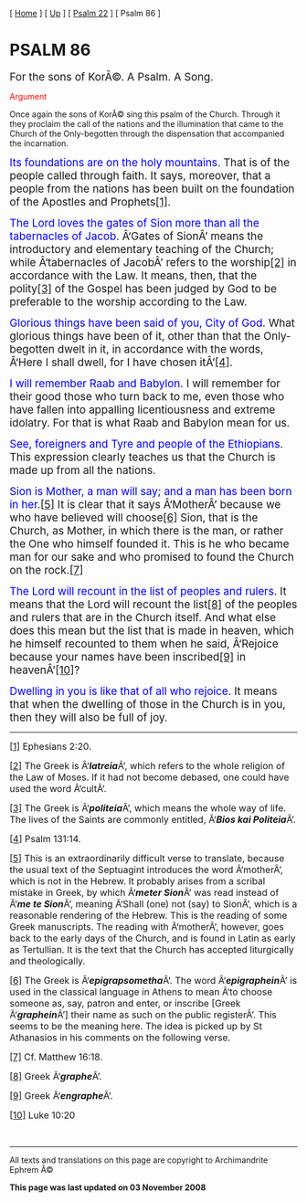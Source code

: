 \[ [Home](index.md) \] \[ [Up](psalm_commentary.md) \] \[ [Psalm 22](psalm_22.md) \] \[ Psalm 86 \]

<span style="color:red"></span>

PSALM 86
========

<span style="font-size:14.0pt;mso-bidi-font-size:12.0pt">For the sons of KorÃ©. A Psalm. A Song.</span>

<span style="mso-bidi-font-size: 12.0pt; color: red; font-style: normal">Argument</span><span style="font-size:14.0pt;mso-bidi-font-size:12.0pt;color:red;
font-style:normal"></span>

Once again the sons of KorÃ© sing this psalm of the Church. Through it they proclaim the call of the nations and the illumination that came to the Church of the Only-begotten through the dispensation that accompanied the incarnation.

<span style="font-size:14.0pt;
mso-bidi-font-size:12.0pt;color:blue">Its foundations are on the holy mountains</span><span style="font-size:14.0pt;mso-bidi-font-size:12.0pt">. That is of the people called through faith. It says, moreover, that a people from the nations has been built on the foundation of the Apostles and Prophets<a href="#_ftn1" id="_ftnref1"><span class="MsoFootnoteReference" style="mso-special-character:footnote">[1]</span></a>.</span>

<span style="font-size:14.0pt;
mso-bidi-font-size:12.0pt;color:blue">The Lord loves the gates of Sion more than all the tabernacles of Jacob</span><span style="font-size:14.0pt;
mso-bidi-font-size:12.0pt">. Â‘Gates of SionÂ’ means the introductory and elementary teaching of the Church; while Â‘tabernacles of JacobÂ’ refers to the worship<a href="#_ftn2" id="_ftnref2"><span class="MsoFootnoteReference" style="mso-special-character:footnote">[2]</span></a> in accordance with the Law. It means, then, that the polity<a href="#_ftn3" id="_ftnref3"><span class="MsoFootnoteReference" style="mso-special-character:footnote">[3]</span></a> of the Gospel has been judged by God to be preferable to the worship according to the Law.</span>

<span style="font-size:14.0pt;
mso-bidi-font-size:12.0pt;color:blue">Glorious things have been said of you, City of God</span><span style="font-size:14.0pt;mso-bidi-font-size:12.0pt">. What glorious things have been of it, other than that the Only-begotten dwelt in it, in accordance with the words, Â‘Here I shall dwell, for I have chosen itÂ’<a href="#_ftn4" id="_ftnref4"><span class="MsoFootnoteReference" style="mso-special-character:footnote">[4]</span></a>.</span>

<span style="font-size:14.0pt;
mso-bidi-font-size:12.0pt;color:blue">I will remember Raab and Babylon</span><span style="font-size:14.0pt;mso-bidi-font-size:12.0pt">. I will remember for their good those who turn back to me, even those who have fallen into appalling licentiousness and extreme idolatry. For that is what Raab and Babylon mean for us.</span>

<span style="font-size:14.0pt;
mso-bidi-font-size:12.0pt;color:blue">See, foreigners and Tyre and people of the Ethiopians</span><span style="font-size:14.0pt;mso-bidi-font-size:12.0pt">. This expression clearly teaches us that the Church is made up from all the nations.</span>

<span style="font-size:14.0pt;
mso-bidi-font-size:12.0pt;color:blue">Sion is Mother, a man will say; and a man has been born in her</span><span style="font-size:14.0pt;mso-bidi-font-size:
12.0pt">.<a href="#_ftn5" id="_ftnref5"><span class="MsoFootnoteReference" style="mso-special-character:footnote">[5]</span></a> It is clear that it says Â‘MotherÂ’ because we who have believed will choose<a href="#_ftn6" id="_ftnref6"><span class="MsoFootnoteReference" style="mso-special-character:footnote">[6]</span></a> Sion, that is the Church, as Mother, in which there is the man, or rather the One who himself founded it. This is he who became man for our sake and who promised to found the Church on the rock.<a href="#_ftn7" id="_ftnref7"><span class="MsoFootnoteReference" style="mso-special-character:footnote">[7]</span></a></span>

<span style="font-size:14.0pt;
mso-bidi-font-size:12.0pt;color:blue">The Lord will recount in the list of peoples and rulers</span><span style="font-size:14.0pt;mso-bidi-font-size:12.0pt">. It means that the Lord will recount the list<a href="#_ftn8" id="_ftnref8"><span class="MsoFootnoteReference" style="mso-special-character:footnote">[8]</span></a> of the peoples and rulers that are in the Church itself. And what else does this mean but the list that is made in heaven, which he himself recounted to them when he said, Â‘Rejoice because your names have been inscribed<a href="#_ftn9" id="_ftnref9"><span class="MsoFootnoteReference" style="mso-special-character:footnote">[9]</span></a> in heavenÂ’<a href="#_ftn10" id="_ftnref10"><span class="MsoFootnoteReference" style="mso-special-character:
footnote">[10]</span></a>?</span>

<span style="font-size:14.0pt;
mso-bidi-font-size:12.0pt;color:blue">Dwelling in you is like that of all who rejoice</span><span style="font-size:14.0pt;mso-bidi-font-size:12.0pt">. It means that when the dwelling of those in the Church is in you, then they will also be full of joy.</span>

------------------------------------------------------------------------

<a href="#_ftnref1" id="_ftn1"><span class="MsoFootnoteReference" style="mso-special-character: footnote; font-size: 12.0pt; mso-bidi-font-size: 10.0pt">[1]</span></a><span style="font-size:12.0pt;mso-bidi-font-size:10.0pt"> Ephesians 2:20.</span>

<a href="#_ftnref2" id="_ftn2"><span class="MsoFootnoteReference" style="mso-special-character: footnote; font-size: 12.0pt; mso-bidi-font-size: 10.0pt">[2]</span></a><span style="font-size:12.0pt;mso-bidi-font-size:10.0pt"> The Greek is Â‘***latreia***Â’, which refers to the whole religion of the Law of Moses. If it had not become debased, one could have used the word Â‘cultÂ’.</span>

<a href="#_ftnref3" id="_ftn3"><span class="MsoFootnoteReference" style="mso-special-character: footnote; font-size: 12.0pt; mso-bidi-font-size: 10.0pt">[3]</span></a><span style="font-size:12.0pt;mso-bidi-font-size:10.0pt"> The Greek is Â‘***politeia***Â’, which means the whole way of life. The lives of the Saints are commonly entitled, Â‘***Bios kai Politeia***Â’.</span>

<a href="#_ftnref4" id="_ftn4"><span class="MsoFootnoteReference" style="mso-special-character: footnote; font-size: 12.0pt; mso-bidi-font-size: 10.0pt">[4]</span></a><span style="font-size:12.0pt;mso-bidi-font-size:10.0pt"> Psalm 131:14.</span>

<a href="#_ftnref5" id="_ftn5"><span class="MsoFootnoteReference" style="mso-special-character: footnote; font-size: 12.0pt; mso-bidi-font-size: 10.0pt">[5]</span></a><span style="font-size:12.0pt;mso-bidi-font-size:10.0pt"> This is an extraordinarily difficult verse to translate, because the usual text of the Septuagint introduces the word Â‘motherÂ’, which is not in the Hebrew. It probably arises from a scribal mistake in Greek, by which Â‘***meter Sion***Â’ was read instead of Â‘***me te Sion***Â’, meaning Â‘Shall (one) not (say) to SionÂ’, which is a reasonable rendering of the Hebrew. This is the reading of some Greek manuscripts. The reading with Â‘motherÂ’, however, goes back to the early days of the Church, and is found in Latin as early as Tertullian. It is the text that the Church has accepted liturgically and theologically.</span>

<a href="#_ftnref6" id="_ftn6"><span class="MsoFootnoteReference" style="mso-special-character: footnote; font-size: 12.0pt; mso-bidi-font-size: 10.0pt">[6]</span></a><span style="font-size:12.0pt;mso-bidi-font-size:10.0pt"> The Greek is Â‘***epigrapsometha***Â’. The word Â‘***epigraphein***Â’ is used in the classical language in Athens to mean Â‘to choose someone as, say, patron and enter, or inscribe \[Greek Â‘***graphein***Â’\] their name as such on the public registerÂ’. This seems to be the meaning here. The idea is picked up by St Athanasios in his comments on the following verse.</span>

<a href="#_ftnref7" id="_ftn7"><span class="MsoFootnoteReference" style="mso-special-character: footnote; font-size: 12.0pt; mso-bidi-font-size: 10.0pt">[7]</span></a><span style="font-size:12.0pt;mso-bidi-font-size:10.0pt"> Cf. Matthew 16:18.</span>

<a href="#_ftnref8" id="_ftn8"><span class="MsoFootnoteReference" style="mso-special-character: footnote; font-size: 12.0pt; mso-bidi-font-size: 10.0pt">[8]</span></a><span style="font-size:12.0pt;mso-bidi-font-size:10.0pt"> Greek Â‘***graphe***Â’.</span>

<a href="#_ftnref9" id="_ftn9"><span class="MsoFootnoteReference" style="mso-special-character: footnote; font-size: 12.0pt; mso-bidi-font-size: 10.0pt">[9]</span></a><span style="font-size:12.0pt;mso-bidi-font-size:10.0pt"> Greek Â‘***engraphe***Â’.</span>

<a href="#_ftnref10" id="_ftn10"><span class="MsoFootnoteReference" style="mso-special-character: footnote; font-size: 12.0pt; mso-bidi-font-size: 10.0pt">[10]</span></a><span style="font-size:12.0pt;mso-bidi-font-size:10.0pt"> Luke 10:20</span>

 

------------------------------------------------------------------------

All texts and translations on this page are copyright to
Archimandrite Ephrem Â©

**This page was last updated on 03 November 2008**
